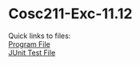 # Cosc211-Exc-11.12
Quick links to files:
<br>
[Program File](Excercise-11.12/src/pkg/SumArrayList.java)
<br>
[JUnit Test File](Excercise-11.12/test/pkg/SumArrayListTest.java)

